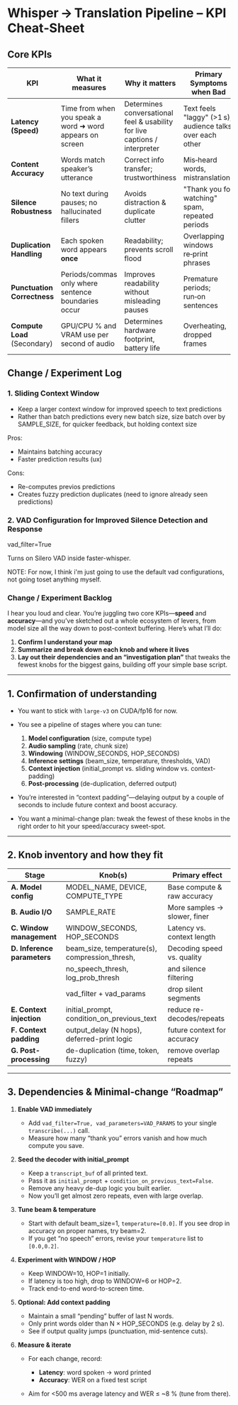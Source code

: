 # Whisper → Translation Pipeline – KPI Cheat‑Sheet

## Core KPIs

| KPI                          | What it measures                                         | Why it matters                                                             | Primary Symptoms when Bad                                 |
| ---------------------------- | -------------------------------------------------------- | -------------------------------------------------------------------------- | --------------------------------------------------------- |
| **Latency (Speed)**          | Time from when you speak a word ➜ word appears on screen | Determines conversational feel & usability for live captions / interpreter | Text feels "laggy" (>1 s), audience talks over each other |
| **Content Accuracy**         | Words match speaker’s utterance                          | Correct info transfer; trustworthiness                                     | Mis‑heard words, mistranslations                          |
| **Silence Robustness**       | No text during pauses; no hallucinated fillers           | Avoids distraction & duplicate clutter                                     | "Thank you for watching" spam, repeated periods           |
| **Duplication Handling**     | Each spoken word appears **once**                        | Readability; prevents scroll flood                                         | Overlapping windows re‑print phrases                      |
| **Punctuation Correctness**  | Periods/commas only where sentence boundaries occur      | Improves readability without misleading pauses                             | Premature periods; run‑on sentences                       |
| **Compute Load** (Secondary) | GPU/CPU % and VRAM use per second of audio               | Determines hardware footprint, battery life                                | Overheating, dropped frames                               |

## Change / Experiment Log

### 1. Sliding Context Window

- Keep a larger context window for improved speech to text predictions
- Rather than batch predictions every new batch size, size batch over by SAMPLE_SIZE, for quicker feedback, but holding context size

Pros:

- Maintains batching accuracy
- Faster prediction results (ux)

Cons:

- Re-computes previos predictions
- Creates fuzzy prediction duplicates (need to ignore already seen predictions)

### 2. VAD Configuration for Improved Silence Detection and Response

vad_filter=True

Turns on Silero VAD inside faster-whisper.

NOTE: For now, I think i'm just going to use the default vad configurations, not going toset anything myself.

### Change / Experiment Backlog

I hear you loud and clear. You’re juggling two core KPIs—**speed** and **accuracy**—and you’ve sketched out a whole ecosystem of levers, from model size all the way down to post-context buffering. Here’s what I’ll do:

1. **Confirm I understand your map**
2. **Summarize and break down each knob and where it lives**
3. **Lay out their dependencies and an “investigation plan”** that tweaks the fewest knobs for the biggest gains, building off your simple base script.

---

## 1. Confirmation of understanding

- You want to stick with `large-v3` on CUDA/fp16 for now.
- You see a pipeline of stages where you can tune:

  1. **Model configuration** (size, compute type)
  2. **Audio sampling** (rate, chunk size)
  3. **Windowing** (WINDOW_SECONDS, HOP_SECONDS)
  4. **Inference settings** (beam_size, temperature, thresholds, VAD)
  5. **Context injection** (initial_prompt vs. sliding window vs. context-padding)
  6. **Post-processing** (de-duplication, deferred output)

- You’re interested in “context padding”—delaying output by a couple of seconds to include future context and boost accuracy.
- You want a minimal-change plan: tweak the fewest of these knobs in the right order to hit your speed/accuracy sweet-spot.

---

## 2. Knob inventory and how they fit

| Stage                       | Knob(s)                                        | Primary effect               |
| --------------------------- | ---------------------------------------------- | ---------------------------- |
| **A. Model config**         | MODEL_NAME, DEVICE, COMPUTE_TYPE               | Base compute & raw accuracy  |
| **B. Audio I/O**            | SAMPLE_RATE                                    | More samples → slower, finer |
| **C. Window management**    | WINDOW_SECONDS, HOP_SECONDS                    | Latency vs. context length   |
| **D. Inference parameters** | beam_size, temperature(s), compression_thresh, | Decoding speed vs. quality   |
|                             | no_speech_thresh, log_prob_thresh              | and silence filtering        |
|                             | vad_filter + vad_params                        | drop silent segments         |
| **E. Context injection**    | initial_prompt, condition_on_previous_text     | reduce re-decodes/repeats    |
| **F. Context padding**      | output_delay (N hops), deferred-print logic    | future context for accuracy  |
| **G. Post-processing**      | de-duplication (time, token, fuzzy)            | remove overlap repeats       |

---

## 3. Dependencies & Minimal-change “Roadmap”

1. **Enable VAD immediately**

   - Add `vad_filter=True, vad_parameters=VAD_PARAMS` to your single `transcribe(...)` call.
   - Measure how many “thank you” errors vanish and how much compute you save.

2. **Seed the decoder with initial_prompt**

   - Keep a `transcript_buf` of all printed text.
   - Pass it as `initial_prompt` + `condition_on_previous_text=False`.
   - Remove any heavy de-dup logic you built earlier.
   - Now you’ll get almost zero repeats, even with large overlap.

3. **Tune beam & temperature**

   - Start with default beam_size=1, `temperature=[0.0]`. If you see drop in accuracy on proper names, try beam=2.
   - If you get “no speech” errors, revise your `temperature` list to `[0.0,0.2]`.

4. **Experiment with WINDOW / HOP**

   - Keep WINDOW=10, HOP=1 initially.
   - If latency is too high, drop to WINDOW=6 or HOP=2.
   - Track end-to-end word-to-screen time.

5. **Optional: Add context padding**

   - Maintain a small “pending” buffer of last N words.
   - Only print words older than N × HOP_SECONDS (e.g. delay by 2 s).
   - See if output quality jumps (punctuation, mid-sentence cuts).

6. **Measure & iterate**

   - For each change, record:

     - **Latency**: word spoken → word printed
     - **Accuracy**: WER on a fixed test script

   - Aim for <500 ms average latency and WER ≤ \~8 % (tune from there).
